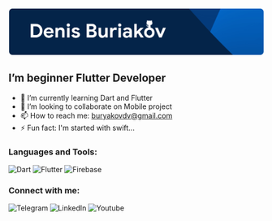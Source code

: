 ![Header](https://github.com/denisbrkv/denisbrkv/blob/main/assets/header.png)

## I’m beginner Flutter Developer

- 🌱 I’m currently learning Dart and Flutter
- 👯 I’m looking to collaborate on Mobile project
- 📫 How to reach me: buryakovdv@gmail.com
- ⚡ Fun fact: I'm started with swift...

### Languages and Tools:
![Dart](https://img.shields.io/badge/Dart-042449?style=for-the-badge&logo=Dart&logoColor=00C4B3  )
![Flutter](https://img.shields.io/badge/Flutter-042449?style=for-the-badge&logo=Flutter&logoColor=39CEFD)
![Firebase](https://img.shields.io/badge/Firebase-042449?style=for-the-badge&logo=Firebase&logoColor=F57F17)

### Connect with me:

![Telegram](https://img.shields.io/badge/Telegram-042449?style=for-the-badge&logo=Telegram&logoColor=37AEE2)
![LinkedIn](https://img.shields.io/badge/LinkedIn-042449?style=for-the-badge&logo=LinkedIn&logoColor=0077B5)
![Youtube](https://img.shields.io/badge/Youtube-042449?style=for-the-badge&logo=Youtube&logoColor=E52D27)